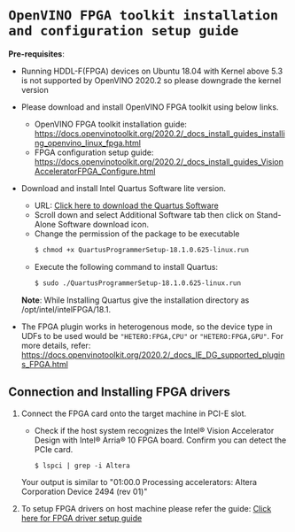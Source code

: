 # `OpenVINO FPGA toolkit installation and configuration setup guide`

**Pre-requisites**:
* Running HDDL-F(FPGA) devices on Ubuntu 18.04 with Kernel above 5.3 is not supported by OpenVINO 2020.2 so please downgrade the kernel version
* Please download and install OpenVINO FPGA toolkit using below links.
   * OpenVINO FPGA toolkit installation guide: https://docs.openvinotoolkit.org/2020.2/_docs_install_guides_installing_openvino_linux_fpga.html
   * FPGA configuration setup guide: https://docs.openvinotoolkit.org/2020.2/_docs_install_guides_VisionAcceleratorFPGA_Configure.html

* Download and install Intel Quartus Software lite version.
   * URL: [Click here to download the Quartus Software](https://fpgasoftware.intel.com/18.1/?edition=lite&platform=linux)
   * Scroll down and select Additional Software tab then click on Stand-Alone Software download icon.
   * Change the permission of the package to be executable
     ```sh
     $ chmod +x QuartusProgrammerSetup-18.1.0.625-linux.run
     ```
   * Execute the following command to install Quartus:
     ```sh
     $ sudo ./QuartusProgrammerSetup-18.1.0.625-linux.run
     ```
    **Note**: While Installing Quartus give the installation directory as /opt/intel/intelFPGA/18.1.
    
* The FPGA plugin works in heterogenous mode, so the device type in UDFs to be used would be `"HETERO:FPGA,CPU"` or `"HETERO:FPGA,GPU"`. For more details, refer: https://docs.openvinotoolkit.org/2020.2/_docs_IE_DG_supported_plugins_FPGA.html

## Connection and Installing FPGA drivers

1. Connect the FPGA card onto the target machine in PCI-E slot.
   * Check if the host system recognizes the Intel® Vision Accelerator Design with Intel® Arria® 10 FPGA board. Confirm you can detect the PCIe card.

      ```
      $ lspci | grep -i Altera
      ```
    Your output is similar to "01:00.0 Processing accelerators: Altera Corporation Device 2494 (rev 01)"

2. To setup FPGA drivers on host machine please refer the guide: [Click here for FPGA driver setup guide](https://docs.openvinotoolkit.org/2020.2/_docs_install_guides_VisionAcceleratorFPGA_Configure.html)

